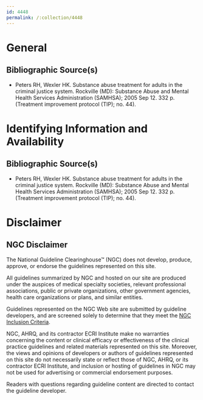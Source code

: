 ```yaml
---
id: 4448
permalink: /:collection/4448
---
```


# General

## Bibliographic Source(s)

- Peters RH, Wexler HK. Substance abuse treatment for adults in the criminal justice system. Rockville (MD): Substance Abuse and Mental Health Services Administration (SAMHSA); 2005 Sep 12. 332 p. (Treatment improvement protocol (TIP); no. 44).

# Identifying Information and Availability

## Bibliographic Source(s)

- Peters RH, Wexler HK. Substance abuse treatment for adults in the criminal justice system. Rockville (MD): Substance Abuse and Mental Health Services Administration (SAMHSA); 2005 Sep 12. 332 p. (Treatment improvement protocol (TIP); no. 44).

# Disclaimer

## NGC Disclaimer

The National Guideline Clearinghouse™ (NGC) does not develop, produce, approve, or endorse the guidelines represented on this site.

All guidelines summarized by NGC and hosted on our site are produced under the auspices of medical specialty societies, relevant professional associations, public or private organizations, other government agencies, health care organizations or plans, and similar entities.

Guidelines represented on the NGC Web site are submitted by guideline developers, and are screened solely to determine that they meet the [NGC Inclusion Criteria](/help-and-about/summaries/inclusion-criteria).

NGC, AHRQ, and its contractor ECRI Institute make no warranties concerning the content or clinical efficacy or effectiveness of the clinical practice guidelines and related materials represented on this site. Moreover, the views and opinions of developers or authors of guidelines represented on this site do not necessarily state or reflect those of NGC, AHRQ, or its contractor ECRI Institute, and inclusion or hosting of guidelines in NGC may not be used for advertising or commercial endorsement purposes.

Readers with questions regarding guideline content are directed to contact the guideline developer.

